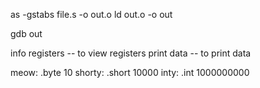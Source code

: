 as -gstabs file.s -o out.o
ld out.o -o out

gdb out


info registers -- to view registers
print data -- to print data

meow:
    .byte 10
shorty:
    .short 10000
inty:
    .int 1000000000
